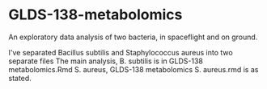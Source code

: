 # GLDS-138-metabolomics
An exploratory data analysis of two bacteria, in spaceflight and on ground.

I've separated Bacillus subtilis and Staphylococcus aureus into two separate files
The main analysis, B. subtilis is in GLDS-138 metabolomics.Rmd
S. aureus, GLDS-138 metabolomics S. aureus.rmd is as stated.

